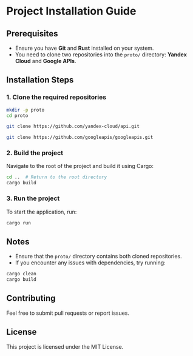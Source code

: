 # Project Installation Guide

## Prerequisites
- Ensure you have **Git** and **Rust** installed on your system.
- You need to clone two repositories into the `proto/` directory: **Yandex Cloud** and **Google APIs**.

## Installation Steps

### 1. Clone the required repositories
```sh
mkdir -p proto
cd proto

git clone https://github.com/yandex-cloud/api.git

git clone https://github.com/googleapis/googleapis.git
```

### 2. Build the project
Navigate to the root of the project and build it using Cargo:

```sh
cd ..  # Return to the root directory
cargo build
```

### 3. Run the project
To start the application, run:

```sh
cargo run
```

## Notes
- Ensure that the `proto/` directory contains both cloned repositories.
- If you encounter any issues with dependencies, try running:

```sh
cargo clean
cargo build
```

## Contributing
Feel free to submit pull requests or report issues.

## License
This project is licensed under the MIT License.

